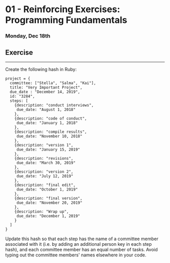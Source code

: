 # 01 - Reinforcing Exercises: Programming Fundamentals
### Monday, Dec 18th

## Exercise
___
Create the following hash in Ruby:
```
project = {
  committee: ["Stella", "Salma", "Kai"],
  title: "Very Important Project",
  due_date : "December 14, 2019",
  id: "3284",
  steps: [
    {description: "conduct interviews",
     due_date: "August 1, 2018"
    },
    {description: "code of conduct",
     due_date: "January 1, 2018"
    },
    {description: "compile results",
     due_date: "November 10, 2018"
    },
    {description: "version 1",
     due_date: "January 15, 2019"
    },
    {description: "revisions",
     due_date: "March 30, 2019"
    },
    {description: "version 2",
     due_date: "July 12, 2019"
    },
    {description: "final edit",
     due_date: "October 1, 2019"
    },
    {description: "final version",
     due_date: "November 20, 2019"
    },
    {description: "Wrap up",
     due_date: "December 1, 2019"
    }
  ]
}
```
Update this hash so that each step has the name of a committee member associated with it (i.e. by adding an additional person key in each step hash), and each committee member has an equal number of tasks. Avoid typing out the committee members' names elsewhere in your code.
